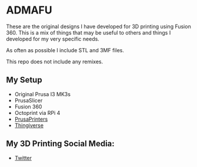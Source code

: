 # ADMAFU

These are the original designs I have developed for 3D printing using Fusion 360. This is a mix of things that may be useful to others and things I developed for my very specific needs.

As often as possible I include STL and 3MF files.

This repo does not include any remixes.

## My Setup

* Original Prusa I3 MK3s
* PrusaSlicer
* Fusion 360
* Octoprint via RPi 4
* [PrusaPrinters](https://www.prusaprinters.org/social/28313-dereksrose/prints)
* [Thingiverse](https://www.thingiverse.com/dereksrose/designs)

## My 3D Printing Social Media:

* [Twitter](https://twitter.com/derek_prints)
